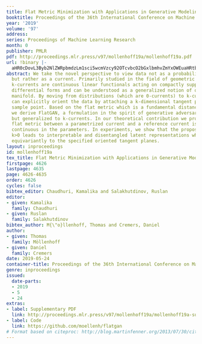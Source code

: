 ```yaml
---
title: Flat Metric Minimization with Applications in Generative Modeling
booktitle: Proceedings of the 36th International Conference on Machine Learning
year: '2019'
volume: '97'
address: 
series: Proceedings of Machine Learning Research
month: 0
publisher: PMLR
pdf: http://proceedings.mlr.press/v97/mollenhoff19a/mollenhoff19a.pdf
url: !binary |-
  aHR0cDovL3Byb2NlZWRpbmdzLm1sci5wcmVzcy92OTcvbcO2bGxlbmhvZmYxOWEuaHRtbA==
abstract: We take the novel perspective to view data not as a probability distribution
  but rather as a current. Primarily studied in the field of geometric measure theory,
  k-currents are continuous linear functionals acting on compactly supported smooth
  differential forms and can be understood as a generalized notion of oriented k-dimensional
  manifold. By moving from distributions (which are 0-currents) to k-currents, we
  can explicitly orient the data by attaching a k-dimensional tangent plane to each
  sample point. Based on the flat metric which is a fundamental distance between currents,
  we derive FlatGAN, a formulation in the spirit of generative adversarial networks
  but generalized to k-currents. In our theoretical contribution we prove that the
  flat metric between a parametrized current and a reference current is Lipschitz
  continuous in the parameters. In experiments, we show that the proposed shift to
  k>0 leads to interpretable and disentangled latent representations which behave
  equivariantly to the specified oriented tangent planes.
layout: inproceedings
id: mollenhoff19a
tex_title: Flat Metric Minimization with Applications in Generative Modeling
firstpage: 4626
lastpage: 4635
page: 4626-4635
order: 4626
cycles: false
bibtex_editor: Chaudhuri, Kamalika and Salakhutdinov, Ruslan
editor:
- given: Kamalika
  family: Chaudhuri
- given: Ruslan
  family: Salakhutdinov
bibtex_author: M{\"o}llenhoff, Thomas and Cremers, Daniel
author:
- given: Thomas
  family: Möllenhoff
- given: Daniel
  family: Cremers
date: 2019-05-24
container-title: Proceedings of the 36th International Conference on Machine Learning
genre: inproceedings
issued:
  date-parts:
  - 2019
  - 5
  - 24
extras:
- label: Supplementary PDF
  link: http://proceedings.mlr.press/v97/mollenhoff19a/mollenhoff19a-supp.pdf
- label: Code
  link: https://github.com/moellenh/flatgan
# Format based on citeproc: http://blog.martinfenner.org/2013/07/30/citeproc-yaml-for-bibliographies/
---
```

